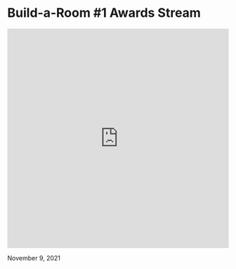 # Build-a-Room #1 Awards Stream


<iframe width="100%" height="500" src="https://www.youtube.com/embed/A0gFgU2e4Pg" title="Build-a-Room #1 Awards Stream" frameborder="0" allow="accelerometer; autoplay; clipboard-write; encrypted-media; gyroscope; picture-in-picture; web-share" allowfullscreen></iframe>

November 9, 2021